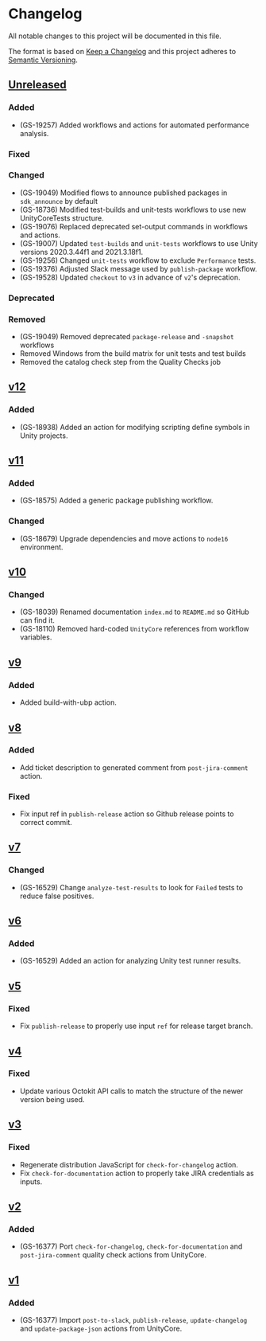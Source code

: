 # Changelog
All notable changes to this project will be documented in this file.

The format is based on [Keep a Changelog](http://keepachangelog.com/en/1.0.0/)
and this project adheres to [Semantic Versioning](http://semver.org/spec/v2.0.0.html).

## [Unreleased]
### Added
- (GS-19257) Added workflows and actions for automated performance analysis.

### Fixed

### Changed
- (GS-19049) Modified flows to announce published packages in `sdk_announce` by default
- (GS-18736) Modified test-builds and unit-tests workflows to use new UnityCoreTests structure.
- (GS-19076) Replaced deprecated set-output commands in workflows and actions.
- (GS-19007) Updated `test-builds` and `unit-tests` workflows to use Unity versions 2020.3.44f1 and 2021.3.18f1.
- (GS-19256) Changed `unit-tests` workflow to exclude `Performance` tests.
- (GS-19376) Adjusted Slack message used by `publish-package` workflow.
- (GS-19528) Updated `checkout` to `v3` in advance of `v2`'s deprecation.

### Deprecated

### Removed
- (GS-19049) Removed deprecated `package-release` and `-snapshot` workflows
- Removed Windows from the build matrix for unit tests and test builds
- Removed the catalog check step from the Quality Checks job

## [v12]
### Added
- (GS-18938) Added an action for modifying scripting define symbols in Unity projects.

## [v11]
### Added
- (GS-18575) Added a generic package publishing workflow.

### Changed
- (GS-18679) Upgrade dependencies and move actions to `node16` environment.

## [v10]
### Changed
- (GS-18039) Renamed documentation `index.md` to `README.md` so GitHub can find it.
- (GS-18110) Removed hard-coded `UnityCore` references from workflow variables.

## [v9]
### Added
- Added build-with-ubp action.

## [v8]
### Added
- Add ticket description to generated comment from `post-jira-comment` action.

### Fixed
- Fix input ref in `publish-release` action so Github release points to correct commit.

## [v7]
### Changed
- (GS-16529) Change `analyze-test-results` to look for `Failed` tests to reduce false positives.

## [v6]
### Added
- (GS-16529) Added an action for analyzing Unity test runner results.

## [v5]
### Fixed
- Fix `publish-release` to properly use input `ref` for release target branch.

## [v4]
### Fixed
- Update various Octokit API calls to match the structure of the newer version being used.

## [v3]
### Fixed
- Regenerate distribution JavaScript for `check-for-changelog` action.
- Fix `check-for-documentation` action to properly take JIRA credentials as inputs.

## [v2]
### Added
- (GS-16377) Port `check-for-changelog`, `check-for-documentation` and `post-jira-comment` quality check actions from UnityCore.

## [v1]
### Added
- (GS-16377) Import `post-to-slack`, `publish-release`, `update-changelog` and `update-package-json` actions from UnityCore.

[Unreleased]: https://github.com/mindjolt/uc-actions/tree/HEAD
[v12]: https://github.com/mindjolt/uc-actions/tree/v12
[v11]: https://github.com/mindjolt/uc-actions/tree/v11
[v10]: https://github.com/mindjolt/uc-actions/tree/v10
[v9]: https://github.com/mindjolt/uc-actions/tree/v9
[v8]: https://github.com/mindjolt/uc-actions/tree/v8
[v7]: https://github.com/mindjolt/uc-actions/tree/v7
[v6]: https://github.com/mindjolt/uc-actions/tree/v6
[v5]: https://github.com/mindjolt/uc-actions/tree/v5
[v4]: https://github.com/mindjolt/uc-actions/tree/v4
[v3]: https://github.com/mindjolt/uc-actions/tree/v3
[v2]: https://github.com/mindjolt/uc-actions/tree/v2
[v1]: https://github.com/mindjolt/uc-actions/tree/v1
